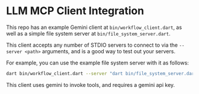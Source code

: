 # LLM MCP Client Integration

This repo has an example Gemini client at `bin/workflow_client.dart`, as well
as a simple file system server at `bin/file_system_server.dart`.

This client accepts any number of STDIO servers to connect to via the
`--server <path>` arguments, and is a good way to test out your servers.

For example, you can use the example file system server with it as follows:

```sh
dart bin/workflow_client.dart --server "dart bin/file_system_server.dart"
```

This client uses gemini to invoke tools, and requires a gemini api key.
